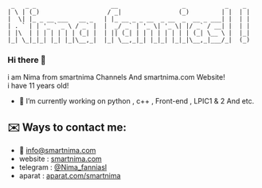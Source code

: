 ```
 _   _ _                     __                  _           _    _ 
| \ | (_)                   / _|                (_)         | |  | |
|  \| |_ _ __ ___   __ _   | |_ __ _ _ __  _ __  _  __ _ ___| |  | |
| . ` | | '_ ` _ \ / _` |  |  _/ _` | '_ \| '_ \| |/ _` / __| |  | |
| |\  | | | | | | | (_| |  | || (_| | | | | | | | | (_| \__ \ |  |_|
|_| \_|_|_| |_| |_|\__,_|  |_| \__,_|_| |_|_| |_|_|\__,_|___/_|  (_)
```

### Hi there 👋

i am Nima from smartnima Channels And smartnima.com Website! <br>
i have 11 years old!


- 🔭 I’m currently working on python , c++ , Front-end , LPIC1 & 2 And etc.

<h2>✉️ Ways to contact me:</h2>

- 📧 <a href="mailto:info@smartnima.com">info@smartnima.com</a>
- website : <a href="https://smartnima.com">smartnima.com</a>
- telegram : <a href="https://t.me/Nima_fanniasl">@Nima_fanniasl</a>
- aparat : <a href="https://aparat.com/smartnima">aparat.com/smartnima</a>
